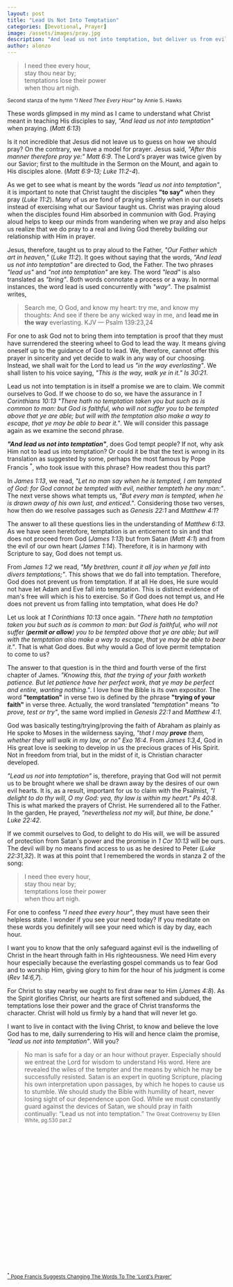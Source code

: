 ```yaml
---
layout: post
title: "Lead Us Not Into Temptation"
categories: [Devotional, Prayer]
image: /assets/images/pray.jpg
description: "And lead us not into temptation, but deliver us from evil: For thine is the kingdom, and the power, and the glory, for ever. Amen. KJV — Matthew 6:13"
author: alonzo
---
```


> I need thee every hour,<br>
> stay thou near by;<br>
> temptations lose their power<br>
> when thou art nigh.<br>

<span class="post-date"><small class="post-date"> Second stanza of the hymn _"I Need Thee Every Hour"_ by Annie S. Hawks </small></span>

These words glimpsed in my mind as I came to understand what Christ meant in teaching His disciples to say, _"And lead us not into temptation"_ when praying. (_Matt 6:13_)

Is it not incredible that Jesus did not leave us to guess on how we should pray? On the contrary, we have a model for prayer. Jesus said, _"After this manner therefore pray ye:" Matt 6:9_. The Lord's prayer was twice given by our Savior; first to the multitude in the Sermon on the Mount, and again to His disciples alone. (_Matt 6:9-13; Luke 11:2-4_).

As we get to see what is meant by the words _"lead us not into temptation"_, it is important to note that Christ taught the disciples **"to say"** when they pray (_Luke 11:2_). Many of us are fond of praying silently when in our closets instead of exercising what our Saviour taught us. Christ was praying aloud when the disciples found Him absorbed in communion with God. Praying aloud helps to keep our minds from wandering when we pray and also helps us realize that we do pray to a real and living God thereby building our relationship with Him in prayer.

Jesus, therefore, taught us to pray aloud to the Father, _"Our Father which art in heaven,"_ (_Luke 11:2_). It goes without saying that the words, _"And lead us not into temptation"_ are directed to God, the Father. The two phrases _"lead us"_ and _"not into temptation"_ are key. The word _"lead"_ is also translated as _"bring"_. Both words connotate a process or a way. In normal instances, the word lead is used concurrently with _"way"_. The psalmist writes,

> Search me, O God, and know my heart: try me, and know my thoughts: And see if there be any wicked way in me, and **lead me in the way** everlasting. KJV — Psalm 139:23,24

For one to ask God not to bring them into temptation is proof that they must have surrendered the steering wheel to God to lead the way. It means giving oneself up to the guidance of God to lead. We, therefore, cannot offer this prayer in sincerity and yet decide to walk in any way of our choosing. Instead, we shall wait for the Lord to lead us _"in the way everlasting"_. We shall listen to his voice saying, _"This is the way, walk ye in it." Is 30:21_.

Lead us not into temptation is in itself a promise we are to claim. We commit ourselves to God. If we choose to do so, we have the assurance in _1 Corinthians 10:13 "There hath no temptation taken you but such as is common to man: but God is faithful, who will not suffer you to be tempted above that ye are able; but will with the temptation also make a way to escape, that ye may be able to bear it."_. We will consider this passage again as we examine the second phrase.

_**"And lead us not into temptation"**_, does God tempt people? If not, why ask Him not to lead us into temptation? Or could it be that the text is wrong in its translation as suggested by some, perhaps the most famous by Pope Francis <sup>\*</sup>, who took issue with this phrase? How readest thou this part?

In _James 1:13_, we read, _"Let no man say when he is tempted, I am tempted of God: for God cannot be tempted with evil, neither tempteth he any man:"_. The next verse shows what tempts us, _"But every man is tempted, when he is drawn away of his own lust, and enticed."_. Considering those two verses, how then do we resolve passages such as _Genesis 22:1_ and _Matthew 4:1_?

The answer to all these questions lies in the understanding of _Matthew 6:13_. As we have seen heretofore, temptation is an enticement to sin and that does not proceed from God (_James 1:13_) but from Satan (_Matt 4:1_) and from the evil of our own heart (_James 1:14_). Therefore, it is in harmony with Scripture to say, God does not tempt us.

From _James 1:2_ we read, _"My brethren, count it all joy when ye fall into divers temptations;"_. This shows that we do fall into temptation. Therefore, God does not prevent us from temptation. If at all He does, He sure would not have let Adam and Eve fall into temptation. This is distinct evidence of man's free will which is his to exercise. So if God does not tempt us, and He does not prevent us from falling into temptation, what does He do?

Let us look at _1 Corinthians 10:13_ once again. _"There hath no temptation taken you but such as is common to man: but God is faithful, who will not suffer (**permit or allow**) you to be tempted above that ye are able; but will with the temptation also make a way to escape, that ye may be able to bear it."_. That is what God does. But why would a God of love permit temptation to come to us?

The answer to that question is in the third and fourth verse of the first chapter of James. _"Knowing this, that the trying of your faith worketh patience. But let patience have her perfect work, that ye may be perfect and entire, wanting nothing."_. I love how the Bible is its own expositor. The word **"temptation"** in verse two is defined by the phrase **"trying of your faith"** in verse three. Actually, the word translated _"temptation"_ means _"to prove, test or try"_, the same word implied in _Genesis 22:1_ and _Matthew 4:1_.

God was basically testing/trying/proving the faith of Abraham as plainly as He spoke to Moses in the wilderness saying, _"that I may **prove** them, whether they will walk in my law, or no" Exo 16:4_. From _James 1:3,4_, God in His great love is seeking to develop in us the precious graces of His Spirit. Not in freedom from trial, but in the midst of it, is Christian character developed.

_"Lead us not into temptation"_ is, therefore, praying that God will not permit us to be brought where we shall be drawn away by the desires of our own evil hearts. It is, as a result, important for us to claim with the Psalmist, _"I delight to do thy will, O my God: yea, thy law is within my heart." Ps 40:8_. This is what marked the prayers of Christ. He surrendered all to the Father. In the garden, He prayed, _"nevertheless not my will, but thine, be done." Luke 22:42_.

If we commit ourselves to God, to delight to do His will, we will be assured of protection from Satan's power and the promise in _1 Cor 10:13_ will be ours. The devil will by no means find access to us as he desired to Peter (_Luke 22:31,32_). It was at this point that I remembered the words in stanza 2 of the song:

> I need thee every hour,<br>
> stay thou near by;<br>
> temptations lose their power<br>
> when thou art nigh.<br>

For one to confess _"I need thee every hour"_, they must have seen their helpless state. I wonder if you see your need today? If you meditate on these words you definitely will see your need which is day by day, each hour.

I want you to know that the only safeguard against evil is the indwelling of Christ in the heart through faith in His righteousness. We need Him every hour especially because the everlasting gospel commands us to fear God and to worship Him, giving glory to him for the hour of his judgment is come (_Rev 14:6,7_).

For Christ to stay nearby we ought to first draw near to Him (_James 4:8_). As the Spirit glorifies Christ, our hearts are first softened and subdued, the temptations lose their power and the grace of Christ transforms the character. Christ will hold us firmly by a hand that will never let go.

I want to live in contact with the living Christ, to know and believe the love God has to me, daily surrendering to His will and hence claim the promise, _"lead us not into temptation"_. Will you?

> No man is safe for a day or an hour without prayer. Especially should we entreat the Lord for wisdom to understand His word. Here are revealed the wiles of the tempter and the means by which he may be successfully resisted. Satan is an expert in quoting Scripture, placing his own interpretation upon passages, by which he hopes to cause us to stumble. We should study the Bible with humility of heart, never losing sight of our dependence upon God. While we must constantly guard against the devices of Satan, we should pray in faith continually: “Lead us not into temptation.” <small> The Great Controversy by Ellen White, pg.530 par.2 </small>

<iframe width="560" height="315" data-src="https://www.youtube.com/embed/V8IpwD2Ugds" frameborder="0" allow="accelerometer; autoplay; encrypted-media; gyroscope; picture-in-picture" allowfullscreen class="lazyload"></iframe>

<span class="post-date"><small class="post-date"> <a target="_blank" href="https://www.npr.org/sections/thetwo-way/2017/12/08/569385769/pope-francis-suggests-changing-the-words-to-lord-s-prayer"><sup>\*</sup> Pope Francis Suggests Changing The Words To The 'Lord's Prayer'</a> </small></span>
